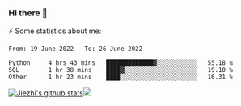 ### Hi there 👋

⚡ Some statistics about me:


<!--START_SECTION:waka-->

```text
From: 19 June 2022 - To: 26 June 2022

Python     4 hrs 43 mins   █████████████▓░░░░░░░░░░░   55.18 %
SQL        1 hr 38 mins    ████▓░░░░░░░░░░░░░░░░░░░░   19.10 %
Other      1 hr 23 mins    ████░░░░░░░░░░░░░░░░░░░░░   16.31 %
```

<!--END_SECTION:waka-->





[![Jiezhi's github stats](https://github-readme-stats.vercel.app/api?username=Jiezhi&show_icons=true)](https://github.com/Jiezhi/github-readme-stats)[![](https://stats.justsong.cn/api/leetcode/?username=Jiezhi)](https://leetcode.com/Jiezhi/) 
<!--
[![Top Langs](https://github-readme-stats.vercel.app/api/top-langs/?username=Jiezhi&hide=javascript,html)](https://github.com/Jiezhi/github-readme-stats)

**Jiezhi/Jiezhi** is a ✨ _special_ ✨ repository because its `README.md` (this file) appears on your GitHub profile.

Here are some ideas to get you started:

- 🔭 I’m currently working on ...
- 🌱 I’m currently learning ...
- 👯 I’m looking to collaborate on ...
- 🤔 I’m looking for help with ...
- 💬 Ask me about ...
- 📫 How to reach me: ...
- 😄 Pronouns: ...
- ⚡ Fun fact: ...
-->

